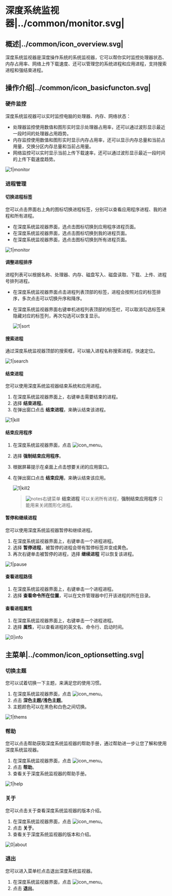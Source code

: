 # 深度系统监视器|../common/monitor.svg|

## 概述|../common/icon_overview.svg|

深度系统监视器是深度操作系统的系统监视器，它可以帮你实时监控处理器状态、内存占用率、网络上传下载速度、还可以管理您的系统进程和应用进程，支持搜索进程和强结束进程。




## 操作介绍|../common/icon_basicfuncton.svg|


### 硬件监控

深度系统监视器可以实时监控电脑的处理器、内存、网络状态：

- 处理器监控使用数值和图形实时显示处理器占用率，还可以通过波形显示最近一段时间的处理器占用趋势。
- 内存监控使用数值和图形实时显示内存占用率，还可以显示内存总量和当前占用量，交换分区内存总量和当前占用量。
- 网络监控可以实时显示当前上传下载速率，还可以通过波形显示最近一段时间的上传下载速度趋势。

![1|monitor](png/monitor1.png)

### 进程管理

#### 切换进程标签



您可以点击界面右上角的图标切换进程标签，分别可以查看应用程序进程、我的进程和所有进程。

- 在深度系统监视器界面，选点击图标切换到应用程序进程页面。
- 在深度系统监视器界面，选点击图标切换到我的进程页面。
- 在深度系统监视器界面，选点击图标切换到所有进程页面。

![1|monitor](png/monitor2.png)

#### 调整进程排序

进程列表可以根据名称、处理器、内存、磁盘写入、磁盘读取、下载、上传、进程号排列进程。

- 在深度系统监视器界面点击进程列表顶部的标签，进程会按照对应的标签排序，多次点击可以切换升序和降序。

- 在深度系统监视器界面右键单机进程列表顶部的标签栏，可以取消勾选标签来隐藏对应的标签列，再次勾选可以恢复显示。

  ![1|sort](png/sort.png)

#### 搜索进程

通过深度系统监视器顶部的搜索框，可以输入进程名称搜索进程，快速定位。

![1|search](png/search.png)



#### 结束进程
您可以使用深度系统监视器结束系统和应用进程。
1. 在深度系统监视器界面上，右键单击需要结束的进程。
2. 选择 **结束进程**。
3. 在弹出窗口点击 **结束进程**，来确认结束该进程。


![1|kill](png/kill.png)

#### 结束应用程序

1. 在深度系统监视器界面，点击 ![icon_menu](icon/icon_menu.svg)。

2. 选择 **强制结束应用程序**。

3. 根据屏幕提示在桌面上点击想要关闭的应用窗口。

4. 在弹出窗口点击 **结束应用**，来确认结束该应用。

   ![1|kill2](png/kill2.png)

   > ![notes](icon/notes.svg)右键菜单 **结束进程** 可以关闭所有进程，**强制结束应用程序** 只能用来关闭图形化进程。

#### 暂停和继续进程

您可以使用深度系统监视器暂停和继续进程。

1. 在深度系统监视器界面上，右键单击一个进程进程。
2. 选择 **暂停进程**，被暂停的进程会带有暂停标签并变成黄色。
3. 再次右键单击被暂停的进程，选择 **继续进程** 可以恢复该进程。

![1|pause](png/pause.png)

#### 查看进程路径

1. 在深度系统监视器界面上，右键单击一个进程进程。
2. 选择 **查看命令所在位置**，可以在文件管理器中打开该进程的所在目录。

#### 查看进程属性

1. 在深度系统监视器界面上，右键单击一个进程进程。
2. 选择 **属性**，可以查看进程的英文名、命令行、启动时间。


![0|info](png/info.png)




## 主菜单|../common/icon_optionsetting.svg|

### 切换主题

您可以试着切换一下主题，来满足您的使用习惯。

1. 在深度系统监视器界面，点击 ![icon_menu](icon/icon_menu.svg)。
2. 点击 **深色主题/浅色主题**。
3. 主题颜色可以在黑色和白色之间切换。

![1|thems](png/thems.png)

### 帮助

您可以点击帮助获取深度系统监视器的帮助手册，通过帮助进一步让您了解和使用深度系统监视器。

1. 在深度系统监视器界面，点击 ![icon_menu](icon/icon_menu.svg)。
2. 点击 **帮助**。
3. 查看关于深度系统监视器的帮助手册。

![1|help](png/help.png)

### 关于

您可以点击关于查看深度系统监视器的版本介绍。

1. 在深度系统监视器界面，点击 ![icon_menu](icon/icon_menu.svg)。
2. 点击 **关于**。
3. 查看关于深度系统监视器的版本和介绍。

![0|about](png/about.png)

### 退出

您可以进入菜单栏点击退出深度系统监视器。

1. 在深度系统监视器界面，点击 ![icon_menu](icon/icon_menu.svg)。
2. 点击 **退出**。

